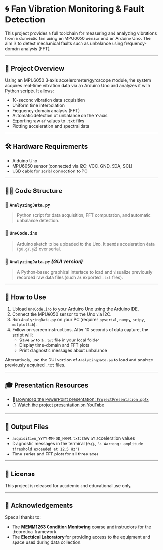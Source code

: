 # 🌀 Fan Vibration Monitoring & Fault Detection

This project provides a full toolchain for measuring and analyzing vibrations from a domestic fan using an MPU6050 sensor and an Arduino Uno. The aim is to detect mechanical faults such as unbalance using frequency-domain analysis (FFT).

---

## 📌 Project Overview

Using an MPU6050 3-axis accelerometer/gyroscope module, the system acquires real-time vibration data via an Arduino Uno and analyzes it with Python scripts. It allows:
- 10-second vibration data acquisition
- Uniform time interpolation
- Frequency-domain analysis (FFT)
- Automatic detection of unbalance on the Y-axis
- Exporting raw `aY` values to `.txt` files
- Plotting acceleration and spectral data

---

## 🛠️ Hardware Requirements

- Arduino Uno  
- MPU6050 sensor (connected via I2C: VCC, GND, SDA, SCL)  
- USB cable for serial connection to PC  

---

## 🧑‍💻 Code Structure

### 🔹 `AnalyzingData.py`
> Python script for data acquisition, FFT computation, and automatic unbalance detection.

### 🔹 `UnoCode.ino`
> Arduino sketch to be uploaded to the Uno. It sends acceleration data (`gX,gY,gZ`) over serial.

### 🔹 `AnalyzingData.py` *(GUI version)*
> A Python-based graphical interface to load and visualize previously recorded raw data files (such as exported `.txt` files).

---

## 🚀 How to Use

1. Upload `UnoCode.ino` to your Arduino Uno using the Arduino IDE.
2. Connect the MPU6050 sensor to the Uno via I2C.
3. Run `AnalyzingData.py` on your PC (requires `pyserial`, `numpy`, `scipy`, `matplotlib`).
4. Follow on-screen instructions. After 10 seconds of data capture, the script will:
   - Save `aY` to a `.txt` file in your local folder
   - Display time-domain and FFT plots
   - Print diagnostic messages about unbalance

Alternatively, use the GUI version of `AnalyzingData.py` to load and analyze previously acquired `.txt` files.

---

## 🎓 Presentation Resources

- 📑 [Download the PowerPoint presentation: `ProjectPresentation.pptx`](https://github.com/Ayunoo/Condition-Monitoring-Project/blob/main/PresentationProject.pptx)
- 📺 [Watch the project presentation on YouTube](https://youtu.be/3-jeOoLR8ko)

---

## 📂 Output Files

- `acquisition_YYYY-MM-DD_HHMM.txt`: raw `aY` acceleration values  
- Diagnostic messages in the terminal (e.g., `"⚠️ Warning: amplitude threshold exceeded at 12.5 Hz"`)  
- Time series and FFT plots for all three axes  

---

## 📄 License

This project is released for academic and educational use only.

---

## 🤝 Acknowledgements

Special thanks to:
- The **MEMM1263 Condition Monitoring** course and instructors for the theoretical framework.  
- The **Electrical Laboratory** for providing access to the equipment and space used during data collection.
